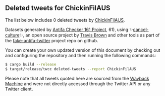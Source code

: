 ## Deleted tweets for ChickinFilAUS

The list below includes 0 deleted tweets by
[ChickinFilAUS](https://twitter.com/ChickinFilAUS).



Datasets generated by [Antifa Checker 161 Project](https://twitter.com/antifacheck161), 61), using ✨[cancel-culture](https://github.com/travisbrown/cancel-culture)✨, an open source project by 
[Travis Brown](https://twitter.com/travisbrown) and other tools as part of the 
[fake-antifa-twitter](https://github.com/antifacheck161/fake-antifa-twitter) project repo on github.

You can create your own updated version of this document by checking out and configuring the
repository and then running the following commands:

```bash
$ cargo build --release
$ target/release/twcc deleted-tweets --report ChickinFilAUS
```

Please note that all tweets quoted here are sourced from the
[Wayback Machine](https://web.archive.org) and were not directly accessed through the Twitter API or
any Twitter client.

